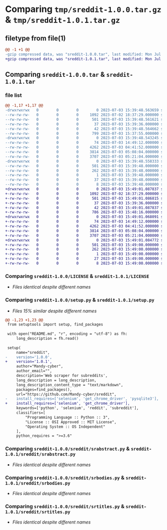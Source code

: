# Comparing `tmp/sreddit-1.0.0.tar.gz` & `tmp/sreddit-1.0.1.tar.gz`

## filetype from file(1)

```diff
@@ -1 +1 @@
-gzip compressed data, was "sreddit-1.0.0.tar", last modified: Mon Jul  3 15:39:48 2023, max compression
+gzip compressed data, was "sreddit-1.0.1.tar", last modified: Mon Jul  3 15:49:01 2023, max compression
```

## Comparing `sreddit-1.0.0.tar` & `sreddit-1.0.1.tar`

### file list

```diff
@@ -1,17 +1,17 @@
-drwxrwxrwx   0        0        0        0 2023-07-03 15:39:48.563659 sreddit-1.0.0/
--rw-rw-rw-   0        0        0     1092 2023-07-02 18:37:29.000000 sreddit-1.0.0/LICENSE
--rw-rw-rw-   0        0        0      501 2023-07-03 15:39:48.561621 sreddit-1.0.0/PKG-INFO
--rw-rw-rw-   0        0        0       37 2023-07-03 15:39:36.000000 sreddit-1.0.0/README.md
--rw-rw-rw-   0        0        0       42 2023-07-03 15:39:48.564662 sreddit-1.0.0/setup.cfg
--rw-rw-rw-   0        0        0      799 2023-07-03 15:37:55.000000 sreddit-1.0.0/setup.py
-drwxrwxrwx   0        0        0        0 2023-07-03 15:39:48.543245 sreddit-1.0.0/sreddit/
--rw-rw-rw-   0        0        0       74 2023-07-03 14:49:12.000000 sreddit-1.0.0/sreddit/__init__.py
--rw-rw-rw-   0        0        0     4262 2023-07-03 04:41:52.000000 sreddit-1.0.0/sreddit/srabstract.py
--rw-rw-rw-   0        0        0     3814 2023-07-03 05:08:04.000000 sreddit-1.0.0/sreddit/srbodies.py
--rw-rw-rw-   0        0        0     3707 2023-07-03 05:21:04.000000 sreddit-1.0.0/sreddit/srtitles.py
-drwxrwxrwx   0        0        0        0 2023-07-03 15:39:48.558333 sreddit-1.0.0/sreddit.egg-info/
--rw-rw-rw-   0        0        0      501 2023-07-03 15:39:48.000000 sreddit-1.0.0/sreddit.egg-info/PKG-INFO
--rw-rw-rw-   0        0        0      262 2023-07-03 15:39:48.000000 sreddit-1.0.0/sreddit.egg-info/SOURCES.txt
--rw-rw-rw-   0        0        0        1 2023-07-03 15:39:48.000000 sreddit-1.0.0/sreddit.egg-info/dependency_links.txt
--rw-rw-rw-   0        0        0       37 2023-07-03 15:39:48.000000 sreddit-1.0.0/sreddit.egg-info/requires.txt
--rw-rw-rw-   0        0        0        8 2023-07-03 15:39:48.000000 sreddit-1.0.0/sreddit.egg-info/top_level.txt
+drwxrwxrwx   0        0        0        0 2023-07-03 15:49:01.087837 sreddit-1.0.1/
+-rw-rw-rw-   0        0        0     1092 2023-07-02 18:37:29.000000 sreddit-1.0.1/LICENSE
+-rw-rw-rw-   0        0        0      501 2023-07-03 15:49:01.086815 sreddit-1.0.1/PKG-INFO
+-rw-rw-rw-   0        0        0       37 2023-07-03 15:39:36.000000 sreddit-1.0.1/README.md
+-rw-rw-rw-   0        0        0       42 2023-07-03 15:49:01.087837 sreddit-1.0.1/setup.cfg
+-rw-rw-rw-   0        0        0      786 2023-07-03 15:48:16.000000 sreddit-1.0.1/setup.py
+drwxrwxrwx   0        0        0        0 2023-07-03 15:49:01.068091 sreddit-1.0.1/sreddit/
+-rw-rw-rw-   0        0        0       74 2023-07-03 14:49:12.000000 sreddit-1.0.1/sreddit/__init__.py
+-rw-rw-rw-   0        0        0     4262 2023-07-03 04:41:52.000000 sreddit-1.0.1/sreddit/srabstract.py
+-rw-rw-rw-   0        0        0     3814 2023-07-03 05:08:04.000000 sreddit-1.0.1/sreddit/srbodies.py
+-rw-rw-rw-   0        0        0     3707 2023-07-03 05:21:04.000000 sreddit-1.0.1/sreddit/srtitles.py
+drwxrwxrwx   0        0        0        0 2023-07-03 15:49:01.084772 sreddit-1.0.1/sreddit.egg-info/
+-rw-rw-rw-   0        0        0      501 2023-07-03 15:49:00.000000 sreddit-1.0.1/sreddit.egg-info/PKG-INFO
+-rw-rw-rw-   0        0        0      262 2023-07-03 15:49:00.000000 sreddit-1.0.1/sreddit.egg-info/SOURCES.txt
+-rw-rw-rw-   0        0        0        1 2023-07-03 15:49:00.000000 sreddit-1.0.1/sreddit.egg-info/dependency_links.txt
+-rw-rw-rw-   0        0        0       27 2023-07-03 15:49:00.000000 sreddit-1.0.1/sreddit.egg-info/requires.txt
+-rw-rw-rw-   0        0        0        8 2023-07-03 15:49:00.000000 sreddit-1.0.1/sreddit.egg-info/top_level.txt
```

### Comparing `sreddit-1.0.0/LICENSE` & `sreddit-1.0.1/LICENSE`

 * *Files identical despite different names*

### Comparing `sreddit-1.0.0/setup.py` & `sreddit-1.0.1/setup.py`

 * *Files 15% similar despite different names*

```diff
@@ -1,23 +1,23 @@
 from setuptools import setup, find_packages
 
 with open("README.md", "r", encoding = "utf-8") as fh:
     long_description = fh.read()
 
 setup(
     name="sreddit",
-    version='1.0.0',
+    version='1.0.1',
     author="Mandy-cyber",
     author_email="",
     description='Web scraper for subreddits',
     long_description = long_description,
     long_description_content_type = "text/markdown",
     packages=find_packages(),
     url="https://github.com/Mandy-cyber/sreddit",
-    install_requires=['selenium', 'get_chrome_driver', 'pysqlite3'],
+    install_requires=['selenium', 'get_chrome_driver'],
     keywords=['python', 'selenium', 'reddit', 'subreddit'],
     classifiers=[
         "Programming Language :: Python :: 3",
         "License :: OSI Approved :: MIT License",
         "Operating System :: OS Independent"
     ],
     python_requires = ">=3.6"
```

### Comparing `sreddit-1.0.0/sreddit/srabstract.py` & `sreddit-1.0.1/sreddit/srabstract.py`

 * *Files identical despite different names*

### Comparing `sreddit-1.0.0/sreddit/srbodies.py` & `sreddit-1.0.1/sreddit/srbodies.py`

 * *Files identical despite different names*

### Comparing `sreddit-1.0.0/sreddit/srtitles.py` & `sreddit-1.0.1/sreddit/srtitles.py`

 * *Files identical despite different names*


